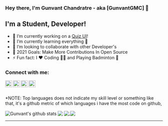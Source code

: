 ### Hey there, I'm Gunvant Chandratre - aka [GunvantGMC] 👋

## I'm a Student, Developer!

- 🔭 I’m currently working on a [Quiz UI][quizui]!
- 🌱 I’m currently learning everything 🤣
- 👯 I’m looking to collaborate with other Developer's
- 🥅 2021 Goals: Make More Contributions In Open Source
- ⚡ Fun fact: I ❤️ Coding 👨‍💻 and Playing Badminton 🏸

### Connect with me:

[<img align="left" alt="codeSTACKr.com" width="22px" src="https://img.icons8.com/emoji/48/000000/globe-with-meridians-emoji.png" />][website]
[<img align="left" alt="codeSTACKr | Twitter" width="22px" src="https://img.icons8.com/offices/30/000000/twitter.png" />][twitter]
[<img align="left" alt="codeSTACKr | LinkedIn" width="22px" src="https://img.icons8.com/fluent/48/000000/linkedin.png" />][linkedin]
[<img align="left" alt="codeSTACKr | Instagram" width="22px" src="https://img.icons8.com/fluent/26/000000/instagram-new.png" />][instagram]

<br />
<br />

\*NOTE: Top languages does not indicate my skill level or something like that, it's a github metric of which languages i have the most code on github,

  <img align="center" src="https://github-readme-stats.vercel.app/api?username=GunvantGMC&show_icons=true&include_all_commits=true&theme=radical" alt="Gunvant's github stats" />

  <img align="center" src="https://github-readme-stats.vercel.app/api/top-langs/?username=GunvantGMC&layout=compact&theme=radical" />
  
  <a href="https://github.com/GunvantGMC/aqua-wa-automate">
    <img align="center" src="https://github-readme-stats.vercel.app/api/pin/?username=GunvantGMC&repo=aqua-wa-automate&theme=radical" />
  </a>
  <a href="https://github.com/GunvantGMC/IndiaBeatsCovid">
    <img align="center" src="https://github-readme-stats.vercel.app/api/pin/?username=GunvantGMC&repo=IndiaBeatsCovid&theme=radical" />
  </a>

---

[cproject]: #
[website]: https://github.com/GunvantGMC
[twitter]: https://twitter.com/GunvantGMC
[instagram]: https://www.instagram.com/gunvantgmc/
[linkedin]: https://www.linkedin.com/in/gunvant-chandratre-938700182
[quizui]: [go](https://play.google.com/store/apps/details?id=com.basementgeniusstudios.quizui){:target="_blank"}
[jsplaylist]: #
[cssplaylist]: #
[reactplaylist]: #
[webdevplaylist]: #

